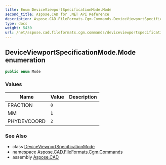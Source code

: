 ```yaml
---
title: Enum DeviceViewportSpecificationMode.Mode
second_title: Aspose.CAD for .NET API Reference
description: Aspose.CAD.FileFormats.Cgm.Commands.DeviceViewportSpecificationModeMode enum. 
type: docs
weight: 5430
url: /net/aspose.cad.fileformats.cgm.commands/deviceviewportspecificationmode.mode/
---
```

## DeviceViewportSpecificationMode.Mode enumeration

```csharp
public enum Mode
```

### Values

| Name | Value | Description |
| --- | --- | --- |
| FRACTION | `0` |  |
| MM | `1` |  |
| PHYDEVCOORD | `2` |  |

### See Also

* class [DeviceViewportSpecificationMode](../deviceviewportspecificationmode/)
* namespace [Aspose.CAD.FileFormats.Cgm.Commands](../../aspose.cad.fileformats.cgm.commands/)
* assembly [Aspose.CAD](../../)


